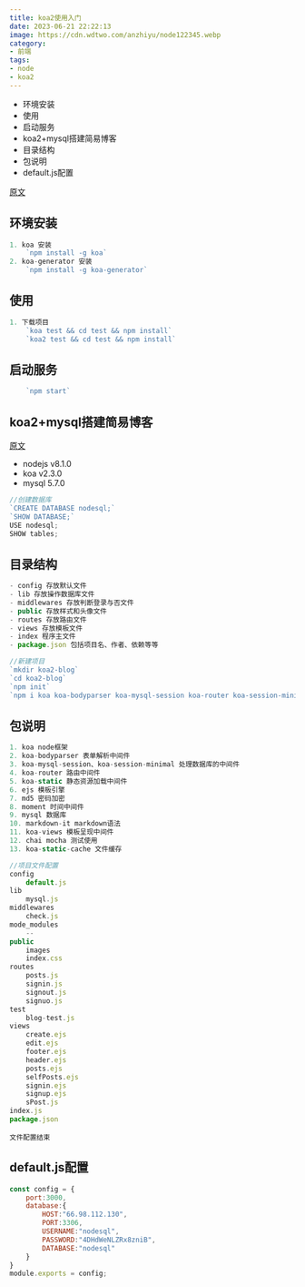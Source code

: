 ```yaml
---
title: koa2使用入门
date: 2023-06-21 22:22:13
image: https://cdn.wdtwo.com/anzhiyu/node122345.webp
category: 
- 前端
tags: 
- node
- koa2
---
```

- 环境安装
- 使用
- 启动服务
- koa2+mysql搭建简易博客
- 目录结构
- 包说明
- default.js配置
<!--more-->
[原文](https://www.jianshu.com/p/244ca8bb5b89)
## 环境安装
```js
1. koa 安装
    `npm install -g koa`
2. koa-generator 安装
    `npm install -g koa-generator`
```
## 使用
```js
1. 下载项目
    `koa test && cd test && npm install`
    `koa2 test && cd test && npm install`
```
## 启动服务
```js
    `npm start`
```

## koa2+mysql搭建简易博客
[原文](https://blog.csdn.net/wclimb/article/details/77890793)
- nodejs v8.1.0
- koa v2.3.0
- mysql 5.7.0

```js
//创建数据库
`CREATE DATABASE nodesql;`
`SHOW DATABASE;`
USE nodesql;
SHOW tables;
```
## 目录结构
```js
- config 存放默认文件
- lib 存放操作数据库文件
- middlewares 存放判断登录与否文件
- public 存放样式和头像文件
- routes 存放路由文件
- views 存放模板文件
- index 程序主文件
- package.json 包括项目名、作者、依赖等等
```
```js
//新建项目
`mkdir koa2-blog`
`cd koa2-blog`
`npm init`
`npm i koa koa-bodyparser koa-mysql-session koa-router koa-session-minimal koa-static koa-views md5 moment mysql ejs markdown-it chai mocha koa-static-cache --save-dev`
```
## 包说明
```js
1. koa node框架
2. koa-bodyparser 表单解析中间件
3. koa-mysql-session、koa-session-minimal 处理数据库的中间件
4. koa-router 路由中间件
5. koa-static 静态资源加载中间件
6. ejs 模板引擎
7. md5 密码加密
8. moment 时间中间件
9. mysql 数据库
10. markdown-it markdown语法
11. koa-views 模板呈现中间件
12. chai mocha 测试使用
13. koa-static-cache 文件缓存
```
```js
//项目文件配置
config
    default.js
lib
    mysql.js
middlewares
    check.js
mode_modules
    --
public
    images
    index.css
routes
    posts.js
    signin.js
    signout.js
    signuo.js
test
    blog-test.js
views
    create.ejs
    edit.ejs
    footer.ejs
    header.ejs
    posts.ejs
    selfPosts.ejs
    signin.ejs
    signup.ejs
    sPost.js
index.js
package.json
```
`文件配置结束`
## default.js配置
```js
const config = {
    port:3000,
    database:{
        HOST:"66.98.112.130",
        PORT:3306,
        USERNAME:"nodesql",
        PASSWORD:"4DHdWeNLZRx8zniB",
        DATABASE:"nodesql"
    }
}
module.exports = config;
```
